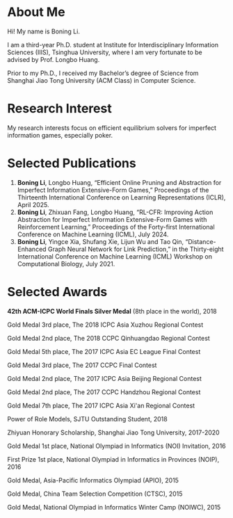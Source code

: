 # About Me

Hi! My name is Boning Li.

I am a third-year Ph.D. student at Institute for Interdisciplinary Information Sciences (IIIS), Tsinghua University, where I am very fortunate to be advised by Prof. Longbo Huang.

Prior to my Ph.D., I received my Bachelor’s degree of Science from Shanghai Jiao Tong University (ACM Class) in Computer Science.

# Research Interest

My research interests focus on efficient equilibrium solvers for imperfect information games, especially poker. 

# Selected Publications

1. **Boning Li**, Longbo Huang, “Efficient Online Pruning and Abstraction for Imperfect Information Extensive-Form Games,” Proceedings of the Thirteenth International Conference on Learning Representations (ICLR), April 2025.
2. **Boning Li**, Zhixuan Fang, Longbo Huang, “RL-CFR: Improving Action Abstraction for Imperfect Information Extensive-Form Games with Reinforcement Learning,” Proceedings of the Forty-first International Conference on Machine Learning (ICML), July 2024.
3. **Boning Li**, Yingce Xia, Shufang Xie, Lijun Wu and Tao Qin, “Distance-Enhanced Graph Neural Network for Link Prediction,” in the Thirty-eight International Conference on Machine Learning (ICML) Workshop on Computational Biology, July 2021.

# Selected Awards

**42th ACM-ICPC World Finals Silver Medal** (8th place in the world), 2018

Gold Medal 3rd place, The 2018 ICPC Asia Xuzhou Regional Contest

Gold Medal 2nd place, The 2018 CCPC Qinhuangdao Regional Contest

Gold Medal 5th place, The 2017 ICPC Asia EC League Final Contest

Gold Medal 3rd place, The 2017 CCPC Final Contest

Gold Medal 2nd place, The 2017 ICPC Asia Beijing Regional Contest

Gold Medal 2nd place, The 2017 CCPC Handzhou Regional Contest

Gold Medal 7th place, The 2017 ICPC Asia Xi'an Regional Contest

Power of Role Models, SJTU Outstanding Student, 2018

Zhiyuan Honorary Scholarship, Shanghai Jiao Tong University, 2017-2020

Gold Medal 1st place, National Olympiad in Informatics (NOI) Invitation, 2016

First Prize 1st place, National Olympiad in Informatics in Provinces (NOIP), 2016

Gold Medal, Asia-Pacific Informatics Olympiad (APIO), 2015

Gold Medal, China Team Selection Competition (CTSC), 2015

Gold Medal, National Olympiad in Informatics Winter Camp (NOIWC), 2015
